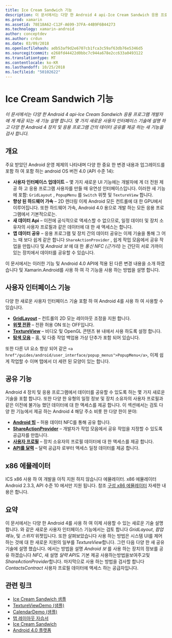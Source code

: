 ```yaml
---
title: Ice Cream Sandwich 기능
description: 이 문서에서는 다양 한 Android 4 api-Ice Cream Sandwich 응용 프로그램 개발자에 게 제공 되는 새 기능 설명 합니다. 몇 가지 새로운 사용자 인터페이스 기술에 설명 하 고 다양 한 Android 4 장치 및 응용 프로그램 간의 데이터 공유를 제공 하는 새 기능을 검사 합니다.
ms.prod: xamarin
ms.assetid: 78E18A62-C12F-A699-37FA-44B9F6B44273
ms.technology: xamarin-android
author: conceptdev
ms.author: crdun
ms.date: 03/09/2018
ms.openlocfilehash: adb53af9d2e6707cb1fca3c59af63db76e5346d5
ms.sourcegitcommit: e268fd44422d0bbc7c944a678e2cc633a0493122
ms.translationtype: MT
ms.contentlocale: ko-KR
ms.lasthandoff: 10/25/2018
ms.locfileid: "50102622"
---
```

# <a name="ice-cream-sandwich-features"></a>Ice Cream Sandwich 기능

_이 문서에서는 다양 한 Android 4 api-Ice Cream Sandwich 응용 프로그램 개발자에 게 제공 되는 새 기능 설명 합니다. 몇 가지 새로운 사용자 인터페이스 기술에 설명 하 고 다양 한 Android 4 장치 및 응용 프로그램 간의 데이터 공유를 제공 하는 새 기능을 검사 합니다._

## <a name="overview"></a>개요

주요 받았던 Android 운영 체제의 나타내며 다양 한 중요 한 변경 내용과 업그레이드를 포함 하 여 포함 하는 android OS 버전 4.0 (API 수준 14):

-   **사용자 인터페이스 업데이트** – 몇 가지 새로운 UI 기능에는 개발자에 게 더 전원 제공 하 고 응용 프로그램 사용자를 만들 때 유연성 인터페이스입니다. 이러한 새 기능에 포함: `GridLayout` , `PopupMenu` 를 `Switch` 위젯 및 `TextureView` 합니다. 
-   **향상 된 하드웨어 가속** – 2D 렌더링 이제 Android 모든 컨트롤에 대 한 GPU에서 이루어집니다. 또한 하드웨어 가속, Android 4.0 용으로 개발 하는 모든 응용 프로그램에서 기본적으로는. 
-   **새 데이터 Api** – 이전에 공식적으로 액세스할 수 없으므로, 일정 데이터 및 장치 소유자의 사용자 프로필과 같은 데이터에 대 한 새 액세스는 합니다. 
-   **앱 데이터 공유** – 응용 프로그램 및 장치 간의 데이터 공유는 이제 기술을 통해 그 어느 때 보다 쉽게 같은 합니다 `ShareActionProvider` , 쉽게 작업 모음에서 공유 작업을 만듭니다 및 *Android 보* 에 대 한 *통신 NFC (근거리)* 는 간단히 서로 가까이 있는 장치에서 데이터를 공유할 수 있습니다. 


이 문서에서는 이러한 기능 및 Android 4.0 API에 적용 된 다른 변경 내용을 소개 하겠습니다 및 Xamarin.Android를 사용 하 여 각 기능을 사용 하는 방법을 설명 합니다.

## <a name="user-interface-features"></a>사용자 인터페이스 기능

다양 한 새로운 사용자 인터페이스 기술 포함 하 여 Android 4를 사용 하 여 사용할 수 있습니다.

-   **[GridLayout](~/android/user-interface/layouts/grid-layout.md)**  – 컨트롤의 2D 모눈 레이아웃 조정을 지원 합니다. 
-   **[위젯 전환](~/android/user-interface/controls/switch.md)**  – 전환 허용 ON 또는 OFF입니다. 
-   **[TextureView](~/android/user-interface/controls/texture-view.md)**  – 비디오 및 OpenGL 콘텐츠 뷰 내에서 사용 하도록 설정 합니다. 
-   **[탐색 모음](~/android/user-interface/controls/navigation-bar.md)**  – 홈, 및 다중 작업 백업용 가상 단추가 포함 되어 있습니다. 


또한 다른 UI 요소 향상 되어 같은 `<a href"/guides/android/user_interface/popup_menus">PopupMenu</a>`, 이제 쉽게 작업할 수 이며 탭에서 더 세련 된 모양이 있는 합니다.

## <a name="sharing-features"></a>공유 기능

Android 4 장치 및 응용 프로그램에서 데이터를 공유할 수 있도록 하는 몇 가지 새로운 기술을 포함 합니다. 또한 다양 한 유형의 일정 정보 및 장치 소유자의 사용자 프로필과 같은 이전에 불가능 했던 데이터에 대 한 액세스를 제공 합니다. 이 섹션에서는 검토 다양 한 기능에서 제공 하는 Android 4 해당 주소 비롯 한 다양 한이 분야:

-  **[Android 빔](~/android/platform/android-beam.md)**  – 허용 데이터 NFC를 통해 공유 합니다.
-   **[ShareActionProvider](~/android/user-interface/controls/action-bar.md)**  – 개발자가 작업 모음에서 공유 작업을 지정할 수 있도록 공급자를 만듭니다. 
-   **[사용자 프로필](~/android/user-interface/user-profile.md)**  – 장치 소유자의 프로필 데이터에 대 한 액세스를 제공 합니다. 
-   **[API를 달력](~/android/user-interface/controls/calendar.md)**  – 달력 공급자 로부터 액세스 일정 데이터를 제공 합니다. 

## <a name="x86-emulators"></a>x86 에뮬레이터

ICS x86 사용 하 여 개발을 아직 지원 하지 않습니다 에뮬레이터. x86 에뮬레이터 Android 2.3.3, API 수준 10 에서만 지원 됩니다. 참조 [구성 x86 에뮬레이터](~/android/get-started/installation/android-emulator/index.md) 자세한 내용은 합니다.

## <a name="summary"></a>요약

이 문서에서는 다양 한 Android 4를 사용 하 여 이제 사용할 수 있는 새로운 기술 설명 합니다. 와 같은 새로운 사용자 인터페이스 기능에서는 검토 합니다 *GridLayout*, *팝업 메뉴*, 및 *스위치* 위젯입니다. 또한 살펴보았습니다 사용 하는 방법은 시스템 UI를 제어 하는 것에 대 한 새로운 지원의 일부를 *TextureView*합니다. 그런 다음 다양 한 새 공유 기술에 설명 했습니다. 에서는 방법을 설명 *Android 보* 를 사용 하는 장치의 정보를 공유 하겠습니다 *NFC*, 새 설명 *달력 API*도 기본 제공 사용하는방법을보여주고및 *ShareActionProvider*합니다.
마지막으로 사용 하는 방법을 검사할 합니다 *ContactsContract* 사용자 프로필 데이터에 액세스 하는 공급자입니다.



## <a name="related-links"></a>관련 링크

- [Ice Cream Sandwich 샘플](https://developer.xamarin.com/samples/monodroid/PlatformFeatures/ICS_Samples/)
- [TextureViewDemo (샘플)](https://developer.xamarin.com/samples/monodroid/TextureViewDemo/)
- [CalendarDemo (샘플)](https://developer.xamarin.com/samples/monodroid/CalendarDemo/)
- [탭 레이아웃 자습서](~/android/user-interface/layouts/tab-layout/index.md)
- [Ice Cream Sandwich](http://developer.android.com/about/versions/android-4.0-highlights.html)
- [Android 4.0 플랫폼](http://developer.android.com/about/versions/android-4.0.html)
